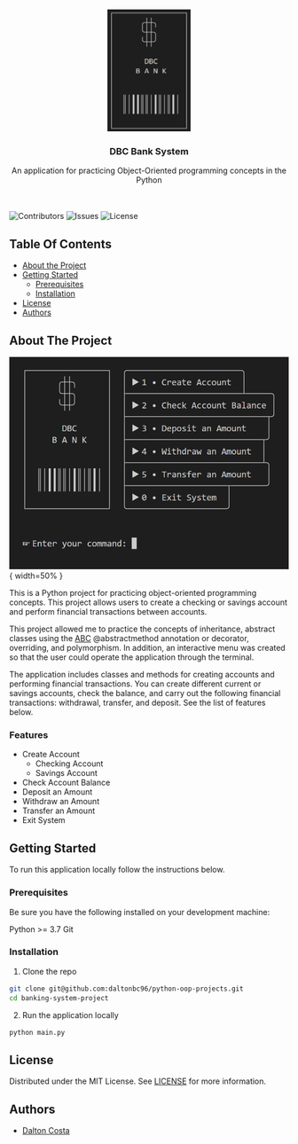 <br/>
<p align="center">
  <a href="https://github.com/daltonbc96/python-oop-projects">
    <img src="images/logo.png" alt="Logo" width="150" height="220">
  </a>
  <h3 align="center">DBC Bank System</h3>

  <p align="center">
    An application for practicing Object-Oriented programming concepts in the Python
    <br/>
    <br/>
    <br/>

  </p>
</p>


![Contributors](https://img.shields.io/github/contributors/daltonbc96/python-oop-projects?color=dark-green) 
![Issues](https://img.shields.io/github/issues/daltonbc96/python-oop-projects) ![License](https://img.shields.io/github/license/daltonbc96/python-oop-projects) 

## Table Of Contents

* [About the Project](#about-the-project)
* [Getting Started](#getting-started)
  * [Prerequisites](#prerequisites)
  * [Installation](#installation)
* [License](#license)
* [Authors](#authors)

## About The Project

![Main Menu](images/mainMenu.png){ width=50% }

This is a Python project for practicing object-oriented programming concepts. This project allows users to create a checking or savings account and perform financial transactions between accounts.

This project allowed me to practice the concepts of inheritance, abstract classes using the [ABC](https://docs.python.org/3/library/abc.html) @abstractmethod annotation or decorator, overriding, and polymorphism. In addition, an interactive menu was created so that the user could operate the application through the terminal.

The application includes classes and methods for creating accounts and performing financial transactions. You can create different current or savings accounts, check the balance, and carry out the following financial transactions: withdrawal, transfer, and deposit. See the list of features below. 

### Features 

- Create Account
  - Checking Account
  - Savings Account
- Check Account Balance
- Deposit an Amount
- Withdraw an Amount
- Transfer an Amount 
- Exit System


## Getting Started

To run this application locally follow the instructions below. 

### Prerequisites

Be sure you have the following installed on your development machine:

Python >= 3.7
Git


### Installation

1. Clone the repo

```sh
git clone git@github.com:daltonbc96/python-oop-projects.git
cd banking-system-project
```

2. Run the application locally

```sh
python main.py
```




## License

Distributed under the MIT License. See [LICENSE](https://github.com/daltonbc96/python-oop-projects/blob/master/LICENSE.md) for more information.

## Authors

* [Dalton Costa](https://github.com/daltonbc96)